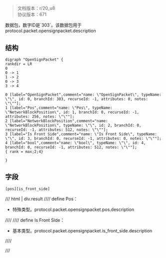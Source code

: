 # <!-- md:samp OpenSignPacket -->

> 文档版本：r/20_u8<br/>协议版本：671

<!-- md:samp OpenSignPacket -->数据包，数字ID是`303`。该数据包用于protocol.packet.opensignpacket.description

## 结构

```viz
digraph "OpenSignPacket" {
rankdir = LR
0
0 -> 1
1 -> 2
0 -> 3
3 -> 4

0 [label="OpenSignPacket",comment="name: \"OpenSignPacket\", typeName: \"\", id: 0, branchId: 303, recurseId: -1, attributes: 0, notes: \"\""];
1 [label="Pos",comment="name: \"Pos\", typeName: \"NetworkBlockPosition\", id: 1, branchId: 0, recurseId: -1, attributes: 256, notes: \"\""];
2 [label="NetworkBlockPosition",comment="name: \"NetworkBlockPosition\", typeName: \"\", id: 2, branchId: 0, recurseId: -1, attributes: 512, notes: \"\""];
3 [label="Is Front Side",comment="name: \"Is Front Side\", typeName: \"\", id: 3, branchId: 0, recurseId: -1, attributes: 0, notes: \"\""];
4 [label="bool",comment="name: \"bool\", typeName: \"\", id: 4, branchId: 0, recurseId: -1, attributes: 512, notes: \"\""];
{ rank = max;2;4}

}

```

## 字段

```title='OpenSignPacket'
[pos][is_front_side]
```

/// html | div.result
//// define
Pos：[<!-- md:samp NetworkBlockPosition -->](../types/networkblockposition.md)

- 特殊类型。protocol.packet.opensignpacket.pos.description


////
//// define
Is Front Side：<!-- md:samp bool -->

- 基本类型。protocol.packet.opensignpacket.is_front_side.description


////

///


